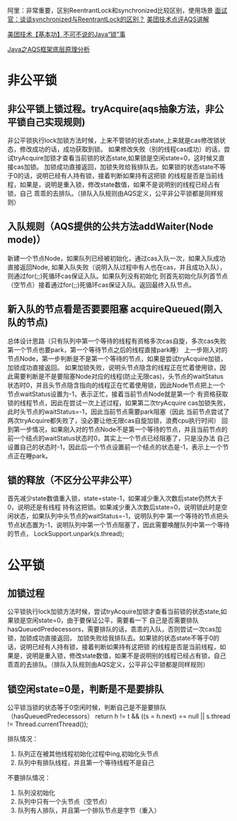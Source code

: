 阿里：非常重要，区别ReentrantLock和synchronized比较区别，使用场景
[面试官：谈谈synchronized与ReentrantLock的区别？](https://zhuanlan.zhihu.com/p/126085068 "区别")
[美团技术点评AQS讲解](https://tech.meituan.com/2019/12/05/aqs-theory-and-apply.html "美团技术原文地址")

[美团技术【基本功】不可不说的Java“锁”事](https://mp.weixin.qq.com/s?__biz=MjM5NjQ5MTI5OA==&mid=2651749434&idx=3&sn=5ffa63ad47fe166f2f1a9f604ed10091&chksm=bd12a5778a652c61509d9e718ab086ff27ad8768586ea9b38c3dcf9e017a8e49bcae3df9bcc8&scene=38#wechat_redirect "算法")

[Java之AQS框架底层原理分析](https://www.nowcoder.com/discuss/755693?type=post&order=recall&pos=&page=0&ncTraceId=&channel=-1&source_id=search_post_nctrack&subType=2&gio_id=3E42838500270B4FB6AE8B4F8263DFA2-1643696351794 "Java之AQS框架底层原理分析")
# 非公平锁

## 非公平锁上锁过程。tryAcquire(aqs抽象方法，非公平锁自己实现规则)
非公平锁执行lock加锁方法时候，上来不管锁的状态state,上来就是cas修改锁状态，修改成功的话，成功获取到锁。
如果修改失败（别的线程cas成功）的话，尝试tryAcquire加锁才查看当前锁的状态state,如果锁是空闲state=0，这时候又直接cas加锁。
加锁成功直接返回，加锁失败给我排队去。如果锁的状态state不等于0的话，说明已经有人持有锁，接着判断如果持有这把锁
的线程是否是当前线程，如果是，说明是重入锁，修改state数值，如果不是说明别的线程已经占有锁，自己
乖乖的去排队。（排队入队规则由AQS定义，公平非公平锁都是同样规则）

## 入队规则（AQS提供的公共方法addWaiter(Node mode)）
新建一个节点Node，如果队列已经被初始化，通过cas入队一次，如果入队成功直接返回Node,
如果入队失败（说明入队过程中有人也在cas，并且成功入队），则通过for(;;)死循环cas保证入队。如果队列没有初始化
则首先初始化队列首节点（空节点）接着通过for(;;)死循环cas保证入队。返回最终入队节点。

## 新入队的节点看是否要要阻塞 acquireQueued(刚入队的节点)

总体设计思路（只有队列中第一个等待的线程有资格多次cas自旋，多次cas失败第一个节点也要park，第一个等待节点之后的线程直接park睡）
上一步刚入对的节点Node，第一步判断是不是第一个等待的节点，如果是尝试tryAcquire加锁，加锁成功直接返回。
如果加锁失败，说明头节点隐含的线程正在忙着使用锁，因此需要判断是不是要阻塞Node对应的线程(防止无限cas)，头节点的waitStatus
状态时0，并且头节点隐含指向的线程正在忙着使用锁，因此Node节点把上一个节点waitStatus设置为-1，表示正忙，接着当前节点Node就是第一个
有资格获取锁的线程节点，因此在尝试一次上述过程，如果第二次tryAcquire cas加锁失败，此时头节点的waitStatus=-1，因此当前节点需要park阻塞（因此
当前节点尝试了两次tryAcquire都失败了，没必要让他无限cas自旋加锁，浪费cpu执行时间）
回到第一步情况，如果刚入对的节点Node不是第一个等待的节点，并且当前节点的前一个结点的waitStatus状态时0，其实上一个节点已经阻塞了，只是没办法
自己设置自己的状态时-1，因此后一个节点设置前一个结点的状态是-1，表示上一个节点正在睡park。


## 锁的释放（不区分公平非公平）
首先减少state数值重入锁，state=state-1，如果减少重入次数后state仍然大于0，说明还是有线程
持有这把锁。如果减少重入次数后state=0，说明锁此时是空闲状态，如果队列中头节点的waitStatus=-1，说明队列中
第一个等待的节点把头节点状态置为-1，说明队列中第一个节点阻塞了，因此需要唤醒队列中第一个等待的节点，
LockSupport.unpark(s.thread);


# 公平锁

## 加锁过程
公平锁执行lock加锁方法时候，尝试tryAcquire加锁才查看当前锁的状态state,如果锁是空闲state=0，由于要保证公平，需要看一下
自己是否需要排队hasQueuedPredecessors，需要排队的话，乖乖的入队，否则尝试一次cas加锁，加锁成功直接返回，
加锁失败给我排队去。如果锁的状态state不等于0的话，说明已经有人持有锁，接着判断如果持有这把锁
的线程是否是当前线程，如果是，说明是重入锁，修改state数值，如果不是说明别的线程已经占有锁，自己
乖乖的去排队。（排队入队规则由AQS定义，公平非公平锁都是同样规则）


## 锁空闲state=0是，判断是不是要排队
公平锁当锁的状态等于0空闲时候，判断自己是不是要排队（hasQueuedPredecessors）
return h != t && ((s = h.next) == null || s.thread != Thread.currentThread());

排队情况：
1. 队列正在被其他线程初始化过程中ing,初始化头节点
2. 队列中有排队线程，并且第一个等待线程不是自己

不要排队情况：
1. 队列没初始化
2. 队列中只有一个头节点（空节点）  
3. 队列有人排队，并且第一个排队节点是字节（重入）







